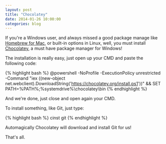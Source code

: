 ```yaml
---
layout: post
title: "Chocolatey"
date: 2014-01-26 10:00:00
categories: blog
---
```


If you're a Windows user, and always missed a good package manage like <a href="http://brew.sh/" target="_blank">Homebrew for Mac</a>, or built-in options in Linux, well, you must install <a href="http://chocolatey.org/" target="_blank">Chocolatey</a>, a must have package manager for Windows!

The installation is really easy, just open up your CMD and paste the following code:

{% highlight bash %}
@powershell -NoProfile -ExecutionPolicy unrestricted -Command "iex ((new-object net.webclient).DownloadString('https://chocolatey.org/install.ps1'))" && SET PATH=%PATH%;%systemdrive%\chocolatey\bin
{% endhighlight %}

And we're done, just close and open again your CMD.

To install something, like Git, just type:

{% highlight bash %}
cinst git
{% endhighlight %}

Automagically Chocolatey will download and install Git for us!

That's all.